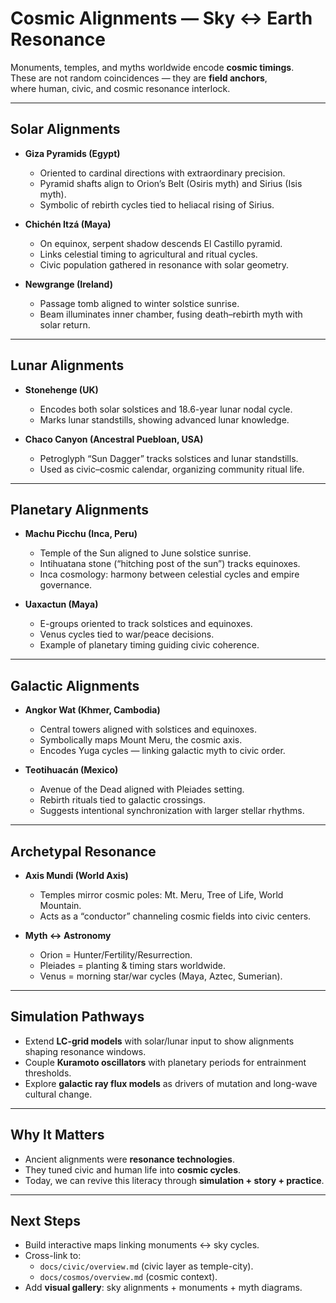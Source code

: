 # Cosmic Alignments — Sky ↔ Earth Resonance

Monuments, temples, and myths worldwide encode **cosmic timings**.  
These are not random coincidences — they are **field anchors**,  
where human, civic, and cosmic resonance interlock.

---

## Solar Alignments

- **Giza Pyramids (Egypt)**  
  - Oriented to cardinal directions with extraordinary precision.  
  - Pyramid shafts align to Orion’s Belt (Osiris myth) and Sirius (Isis myth).  
  - Symbolic of rebirth cycles tied to heliacal rising of Sirius.

- **Chichén Itzá (Maya)**  
  - On equinox, serpent shadow descends El Castillo pyramid.  
  - Links celestial timing to agricultural and ritual cycles.  
  - Civic population gathered in resonance with solar geometry.

- **Newgrange (Ireland)**  
  - Passage tomb aligned to winter solstice sunrise.  
  - Beam illuminates inner chamber, fusing death–rebirth myth with solar return.

---

## Lunar Alignments

- **Stonehenge (UK)**  
  - Encodes both solar solstices and 18.6-year lunar nodal cycle.  
  - Marks lunar standstills, showing advanced lunar knowledge.  

- **Chaco Canyon (Ancestral Puebloan, USA)**  
  - Petroglyph “Sun Dagger” tracks solstices and lunar standstills.  
  - Used as civic–cosmic calendar, organizing community ritual life.

---

## Planetary Alignments

- **Machu Picchu (Inca, Peru)**  
  - Temple of the Sun aligned to June solstice sunrise.  
  - Intihuatana stone (“hitching post of the sun”) tracks equinoxes.  
  - Inca cosmology: harmony between celestial cycles and empire governance.

- **Uaxactun (Maya)**  
  - E-groups oriented to track solstices and equinoxes.  
  - Venus cycles tied to war/peace decisions.  
  - Example of planetary timing guiding civic coherence.

---

## Galactic Alignments

- **Angkor Wat (Khmer, Cambodia)**  
  - Central towers aligned with solstices and equinoxes.  
  - Symbolically maps Mount Meru, the cosmic axis.  
  - Encodes Yuga cycles — linking galactic myth to civic order.

- **Teotihuacán (Mexico)**  
  - Avenue of the Dead aligned with Pleiades setting.  
  - Rebirth rituals tied to galactic crossings.  
  - Suggests intentional synchronization with larger stellar rhythms.

---

## Archetypal Resonance

- **Axis Mundi (World Axis)**  
  - Temples mirror cosmic poles: Mt. Meru, Tree of Life, World Mountain.  
  - Acts as a “conductor” channeling cosmic fields into civic centers.  

- **Myth ↔ Astronomy**  
  - Orion = Hunter/Fertility/Resurrection.  
  - Pleiades = planting & timing stars worldwide.  
  - Venus = morning star/war cycles (Maya, Aztec, Sumerian).  

---

## Simulation Pathways

- Extend **LC-grid models** with solar/lunar input to show alignments shaping resonance windows.  
- Couple **Kuramoto oscillators** with planetary periods for entrainment thresholds.  
- Explore **galactic ray flux models** as drivers of mutation and long-wave cultural change.

---

## Why It Matters

- Ancient alignments were **resonance technologies**.  
- They tuned civic and human life into **cosmic cycles**.  
- Today, we can revive this literacy through **simulation + story + practice**.  

---

## Next Steps

- Build interactive maps linking monuments ↔ sky cycles.  
- Cross-link to:  
  - `docs/civic/overview.md` (civic layer as temple-city).  
  - `docs/cosmos/overview.md` (cosmic context).  
- Add **visual gallery**: sky alignments + monuments + myth diagrams.  
